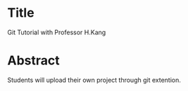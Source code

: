 # Title
Git Tutorial with Professor H.Kang

# Abstract
Students will upload their own project through git extention.